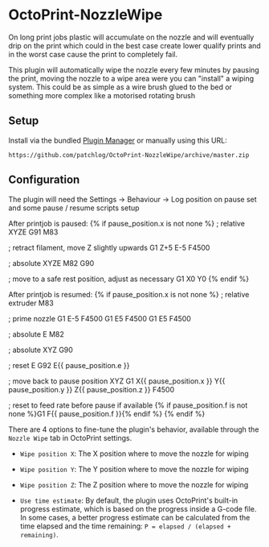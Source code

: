 # OctoPrint-NozzleWipe
On long print jobs plastic will accumulate on the nozzle and will eventually drip on the print which could in the best case create lower qualify prints and in the worst case cause the print to completely fail.

This plugin will automatically wipe the nozzle every few minutes by pausing the print, moving the nozzle to a wipe area were you can "install" a wiping system. This could be as simple as a wire brush glued to the bed or something more complex like a motorised rotating brush   

## Setup

Install via the bundled [Plugin Manager](https://github.com/foosel/OctoPrint/wiki/Plugin:-Plugin-Manager)
or manually using this URL:

    https://github.com/patchlog/OctoPrint-NozzleWipe/archive/master.zip


## Configuration

The plugin will need the Settings -> Behaviour -> Log position on pause set and some pause / resume scripts setup


After printjob is paused:
  {% if pause_position.x is not none %}
  ; relative XYZE
  G91
  M83

  ; retract filament, move Z slightly upwards
  G1 Z+5 E-5 F4500

  ; absolute XYZE
  M82
  G90

  ; move to a safe rest position, adjust as necessary
  G1 X0 Y0
  {% endif %}

After printjob is resumed:
  {% if pause_position.x is not none %}
  ; relative extruder
  M83

  ; prime nozzle
  G1 E-5 F4500
  G1 E5 F4500
  G1 E5 F4500

  ; absolute E
  M82

  ; absolute XYZ
  G90

  ; reset E
  G92 E{{ pause_position.e }}

  ; move back to pause position XYZ
  G1 X{{ pause_position.x }} Y{{ pause_position.y }} Z{{ pause_position.z }} F4500

  ; reset to feed rate before pause if available
  {% if pause_position.f is not none %}G1 F{{ pause_position.f }}{% endif %}
  {% endif %}

There are 4 options to fine-tune the plugin's behavior, available through the `Nozzle Wipe` tab in OctoPrint
settings.

* `Wipe position X`: The X position where to move the nozzle for wiping
* `Wipe position Y`: The Y position where to move the nozzle for wiping
* `Wipe position Z`: The Z position where to move the nozzle for wiping

* `Use time estimate`: By default, the plugin uses OctoPrint's built-in progress
  estimate, which is based on the progress inside a G-code file. In some cases,
  a better progress estimate can be calculated from the time elapsed and the
  time remaining: `P = elapsed / (elapsed + remaining)`.
